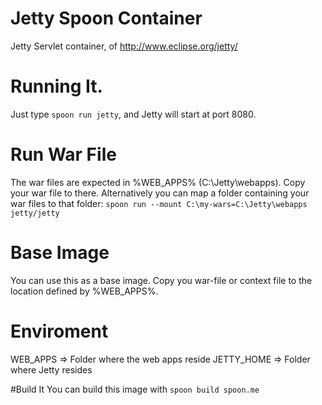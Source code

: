 Jetty Spoon Container
================
Jetty Servlet container, of http://www.eclipse.org/jetty/

# Running It.
Just type `spoon run jetty`, and Jetty will start at port 8080.
# Run War File
The war files are expected in %WEB_APPS% (C:\Jetty\webapps). Copy your war file to there.
Alternatively you can map a folder containing your war files to that folder: `spoon run --mount C:\my-wars=C:\Jetty\webapps jetty/jetty`

# Base Image
You can use this as a base image. Copy you war-file or context file to the location defined by %WEB_APPS%.

# Enviroment
WEB_APPS => Folder where the web apps reside
JETTY_HOME => Folder where Jetty resides

#Build It
You can build this image with `spoon build spoon.me`